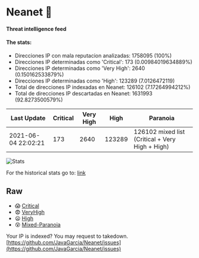 # Neanet :hocho:
#### Threat intelligence feed
#### The stats:

- Direcciones IP con mala reputacion analizadas: 1758095 (100%)
- Direcciones IP determinadas como 'Critical':  173 (0.00984019634889%)
- Direcciones IP determinadas como 'Very High':  2640 (0.150162533879%)
- Direcciones IP determinadas como 'High':  123289 (7.0126472119)
- Total de direcciones IP indexadas en Neanet:  126102 (7.17264994212%)
- Total de direcciones IP descartadas en Neanet:  1631993 (92.8273500579%)

| Last Update | Critical | Very High | High | Paranoia |
| --- | --- | --- | --- | --- |
| 2021-06-04 22:02:21 | 173 | 2640 | 123289 | 126102 mixed list (Critical + Very High + High)|

![Stats](https://docs.google.com/spreadsheets/d/e/2PACX-1vSnaNMIXVabIpDJjufMlzH7poXnshF3mgd8Is1g9ytUEzVsP5my4Trn8f-xkoLLQ38xpL3HtmUexLo6/pubchart?oid=501124687&format=image)

For the historical stats go to: [link](/stats.csv)
## Raw
- :scream: [Critical](https://raw.githubusercontent.com/JavaGarcia/Neanet/master/blacklists/neanet_critical.txt)
- :fearful: [VeryHigh](https://raw.githubusercontent.com/JavaGarcia/Neanet/master/blacklists/neanet_veryHigh.txtt)
- :frowning: [High](https://raw.githubusercontent.com/JavaGarcia/Neanet/master/blacklists/neanet_high.txt)
- :dizzy_face: [Mixed-Paranoia](https://raw.githubusercontent.com/JavaGarcia/Neanet/master/blacklists/neanet_all.txt)


Your IP is indexed? You may request to takedown. [https://github.com/JavaGarcia/Neanet/issues](https://github.com/JavaGarcia/Neanet/issues)













































































































































































































































































































































































































































































































































































































































































































































































































































































































































































































































































































































































































































































































































































































































































































































































































































































































































































































































































































































































































































































































































































































































































































































































































































































































































































































































































































































































































































































































































































































































































































































































































































































































































































































































































































































































































































































































































































































































































































































































































































































































































































































































































































































































































































































































































































































































































































































































































































































































































































































































































































































































































































































































































































































































































































































































































































































































































































































































































































































































































































































































































































































































































































































































































































































































































































































































































































































































































































































































































































































